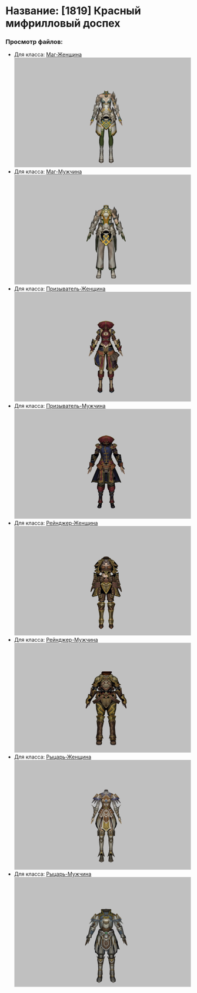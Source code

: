 # Название: [1819] Красный мифрилловый доспех

### Просмотр файлов:
- Для класса: [Маг-Женщина](Маг-Женщина)
![p050004.png](Маг-Женщина/p050004.png)
- Для класса: [Маг-Мужчина](Маг-Мужчина)
![p040004.png](Маг-Мужчина/p040004.png)
- Для класса: [Призыватель-Женщина](Призыватель-Женщина)
![p090002.png](Призыватель-Женщина/p090002.png)
- Для класса: [Призыватель-Мужчина](Призыватель-Мужчина)
![p080002.png](Призыватель-Мужчина/p080002.png)
- Для класса: [Рейнджер-Женщина](Рейнджер-Женщина)
![p030006.png](Рейнджер-Женщина/p030006.png)
- Для класса: [Рейнджер-Мужчина](Рейнджер-Мужчина)
![p020006.png](Рейнджер-Мужчина/p020006.png)
- Для класса: [Рыцарь-Женщина](Рыцарь-Женщина)
![p010008.png](Рыцарь-Женщина/p010008.png)
- Для класса: [Рыцарь-Мужчина](Рыцарь-Мужчина)
![p000008.png](Рыцарь-Мужчина/p000008.png)
